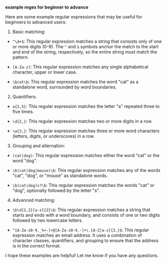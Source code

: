 
**example regex for beginner to advance**

Here are some example regular expressions that may be useful for beginners to advanced users:

1.  Basic matching:

-   `^\d+$`: This regular expression matches a string that consists only of one or more digits (0-9). The `^` and `$` symbols anchor the match to the start and end of the string, respectively, so the entire string must match the pattern.
    
-   `[A-Za-z]`: This regular expression matches any single alphabetical character, upper or lower case.
    
-   `\bcat\b`: This regular expression matches the word "cat" as a standalone word, surrounded by word boundaries.
    

2.  Quantifiers:

-   `a{3,5}`: This regular expression matches the letter "a" repeated three to five times.
    
-   `\d{2,}`: This regular expression matches two or more digits in a row.
    
-   `\w{3,}`: This regular expression matches three or more word characters (letters, digits, or underscores) in a row.
    

3.  Grouping and alternation:

-   `(cat|dog)`: This regular expression matches either the word "cat" or the word "dog".
    
-   `\b(cat|dog|mouse)\b`: This regular expression matches any of the words "cat", "dog", or "mouse" as standalone words.
    
-   `\b(cat|dog)s?\b`: This regular expression matches the words "cat" or "dog", optionally followed by the letter "s".
    

4.  Advanced matching:

-   `\b\d{1,2}[a-z]{2}\b`: This regular expression matches a string that starts and ends with a word boundary, and consists of one or two digits followed by two lowercase letters.
    
-   `^[A-Za-z0-9._%+-]+@[A-Za-z0-9.-]+\.[A-Z|a-z]{2,}$`: This regular expression matches an email address. It uses a combination of character classes, quantifiers, and grouping to ensure that the address is in the correct format.
    

I hope these examples are helpful! Let me know if you have any questions.